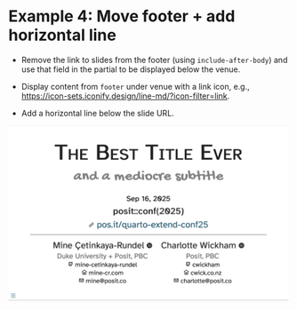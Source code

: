 # Example 4: Move footer + add horizontal line

- Remove the link to slides from the footer (using `include-after-body`) and use that field in the partial to be displayed below the venue.

- Display content from `footer` under venue with a link icon, e.g., <https://icon-sets.iconify.design/line-md/?icon-filter=link>.

- Add a horizontal line below the slide URL.

![](4-hr-footer.png)
